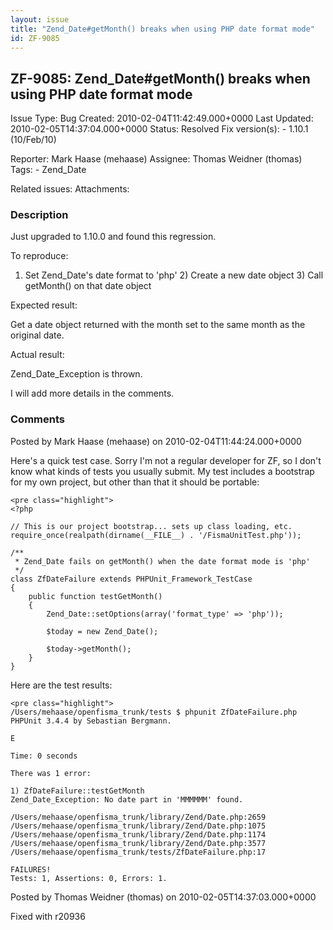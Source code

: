 ```yaml
---
layout: issue
title: "Zend_Date#getMonth() breaks when using PHP date format mode"
id: ZF-9085
---
```


ZF-9085: Zend\_Date#getMonth() breaks when using PHP date format mode
---------------------------------------------------------------------

 Issue Type: Bug Created: 2010-02-04T11:42:49.000+0000 Last Updated: 2010-02-05T14:37:04.000+0000 Status: Resolved Fix version(s): - 1.10.1 (10/Feb/10)
 
 Reporter:  Mark Haase (mehaase)  Assignee:  Thomas Weidner (thomas)  Tags: - Zend\_Date
 
 Related issues: 
 Attachments: 
### Description

Just upgraded to 1.10.0 and found this regression.

To reproduce:

1) Set Zend\_Date's date format to 'php' 2) Create a new date object 3) Call getMonth() on that date object

Expected result:

Get a date object returned with the month set to the same month as the original date.

Actual result:

Zend\_Date\_Exception is thrown.

I will add more details in the comments.

 

 

### Comments

Posted by Mark Haase (mehaase) on 2010-02-04T11:44:24.000+0000

Here's a quick test case. Sorry I'm not a regular developer for ZF, so I don't know what kinds of tests you usually submit. My test includes a bootstrap for my own project, but other than that it should be portable:

 
    <pre class="highlight">
    <?php
    
    // This is our project bootstrap... sets up class loading, etc.
    require_once(realpath(dirname(__FILE__) . '/FismaUnitTest.php'));
    
    /**
     * Zend_Date fails on getMonth() when the date format mode is 'php'
     */
    class ZfDateFailure extends PHPUnit_Framework_TestCase
    {
        public function testGetMonth()
        {
            Zend_Date::setOptions(array('format_type' => 'php'));
            
            $today = new Zend_Date();
            
            $today->getMonth();
        }
    }
    


Here are the test results:

 
    <pre class="highlight">
    /Users/mehaase/openfisma_trunk/tests $ phpunit ZfDateFailure.php
    PHPUnit 3.4.4 by Sebastian Bergmann.
    
    E
    
    Time: 0 seconds
    
    There was 1 error:
    
    1) ZfDateFailure::testGetMonth
    Zend_Date_Exception: No date part in 'MMMMMM' found.
    
    /Users/mehaase/openfisma_trunk/library/Zend/Date.php:2659
    /Users/mehaase/openfisma_trunk/library/Zend/Date.php:1075
    /Users/mehaase/openfisma_trunk/library/Zend/Date.php:1174
    /Users/mehaase/openfisma_trunk/library/Zend/Date.php:3577
    /Users/mehaase/openfisma_trunk/tests/ZfDateFailure.php:17
    
    FAILURES!
    Tests: 1, Assertions: 0, Errors: 1.


 

 

Posted by Thomas Weidner (thomas) on 2010-02-05T14:37:03.000+0000

Fixed with r20936

 

 